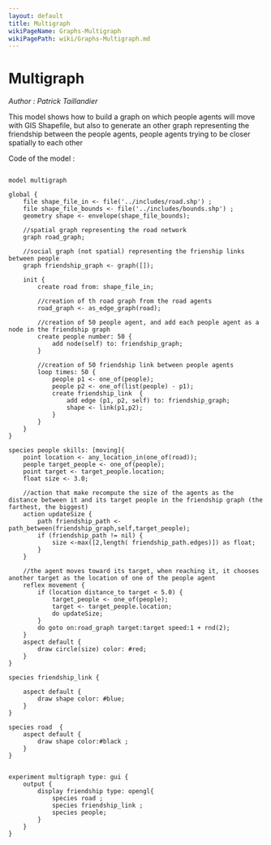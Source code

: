 ```yaml
---
layout: default
title: Multigraph
wikiPageName: Graphs-Multigraph
wikiPagePath: wiki/Graphs-Multigraph.md
---
```

[//]: # (keyword|operator_path_between)
[//]: # (keyword|operator_node)
[//]: # (keyword|operator_edge)
[//]: # (keyword|operator_link)
[//]: # (keyword|type_path)
[//]: # (keyword|concept_graph)
[//]: # (keyword|concept_load_file)
[//]: # (keyword|concept_skill)
# Multigraph


_Author : Patrick Taillandier_

This model shows how to build a graph on which people agents will move with GIS Shapefile, but also to generate an other graph representing the friendship between the people agents, people agents trying to be closer spatially to each other


Code of the model : 

```

model multigraph

global {
	file shape_file_in <- file('../includes/road.shp') ;
	file shape_file_bounds <- file('../includes/bounds.shp') ;
	geometry shape <- envelope(shape_file_bounds);
	
	//spatial graph representing the road network
	graph road_graph; 
	
	//social graph (not spatial) representing the frienship links between people
	graph friendship_graph <- graph([]);
	
	init {
		create road from: shape_file_in;
		
		//creation of th road graph from the road agents
		road_graph <- as_edge_graph(road);
		
		//creation of 50 people agent, and add each people agent as a node in the friendship graph
		create people number: 50 {
			add node(self) to: friendship_graph;
		}
		
		//creation of 50 friendship link between people agents
		loop times: 50 {
			people p1 <- one_of(people);
			people p2 <- one_of(list(people) - p1);
			create friendship_link  {
				add edge (p1, p2, self) to: friendship_graph;
				shape <- link(p1,p2);
			}
		}
	}
}

species people skills: [moving]{
	point location <- any_location_in(one_of(road));
	people target_people <- one_of(people);
	point target <- target_people.location;
	float size <- 3.0;
	
	//action that make recompute the size of the agents as the distance between it and its target people in the friendship graph (the farthest, the biggest)
	action updateSize {
		path friendship_path <- path_between(friendship_graph,self,target_people);
		if (friendship_path != nil) {
			size <-max([2,length( friendship_path.edges)]) as float;
		}
	}
	
	//the agent moves toward its target, when reaching it, it chooses another target as the location of one of the people agent
	reflex movement {
		if (location distance_to target < 5.0) {
			target_people <- one_of(people);
			target <- target_people.location;
			do updateSize;
		}
		do goto on:road_graph target:target speed:1 + rnd(2);
	}
	aspect default {
		draw circle(size) color: #red;
	}	
}
	
species friendship_link {
	
	aspect default {
		draw shape color: #blue;
	}
}
	
species road  {
	aspect default {
		draw shape color:#black ;
	}
} 


experiment multigraph type: gui {
	output {
		display friendship type: opengl{
			species road ;
			species friendship_link ;
			species people;
		}
	}
}
```
